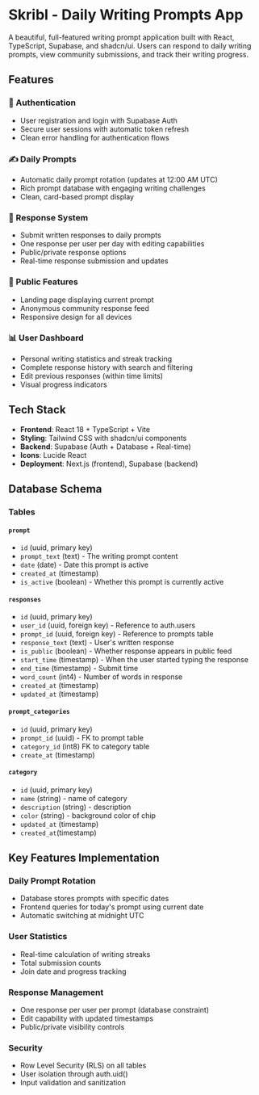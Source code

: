 # Skribl - Daily Writing Prompts App

A beautiful, full-featured writing prompt application built with React, TypeScript, Supabase, and shadcn/ui. Users can respond to daily writing prompts, view community submissions, and track their writing progress.

## Features

### 🔐 Authentication

- User registration and login with Supabase Auth
- Secure user sessions with automatic token refresh
- Clean error handling for authentication flows

### ✍️ Daily Prompts

- Automatic daily prompt rotation (updates at 12:00 AM UTC)
- Rich prompt database with engaging writing challenges
- Clean, card-based prompt display

### 📝 Response System

- Submit written responses to daily prompts
- One response per user per day with editing capabilities
- Public/private response options
- Real-time response submission and updates

### 🌟 Public Features

- Landing page displaying current prompt
- Anonymous community response feed
- Responsive design for all devices

### 📊 User Dashboard

- Personal writing statistics and streak tracking
- Complete response history with search and filtering
- Edit previous responses (within time limits)
- Visual progress indicators

## Tech Stack

- **Frontend**: React 18 + TypeScript + Vite
- **Styling**: Tailwind CSS with shadcn/ui components
- **Backend**: Supabase (Auth + Database + Real-time)
- **Icons**: Lucide React
- **Deployment**: Next.js (frontend), Supabase (backend)

## Database Schema

### Tables

#### `prompt`

- `id` (uuid, primary key)
- `prompt_text` (text) - The writing prompt content
- `date` (date) - Date this prompt is active
- `created_at` (timestamp)
- `is_active` (boolean) - Whether this prompt is currently active

#### `responses`

- `id` (uuid, primary key)
- `user_id` (uuid, foreign key) - Reference to auth.users
- `prompt_id` (uuid, foreign key) - Reference to prompts table
- `response_text` (text) - User's written response
- `is_public` (boolean) - Whether response appears in public feed
- `start_time` (timestamp) - When the user started typing the response
- `end_time` (timestamp) - Submit time
- `word_count` (int4) - Number of words in response
- `created_at` (timestamp)
- `updated_at` (timestamp)

#### `prompt_categories`

- `id` (uuid, primary key)
- `prompt_id` (uuid) - FK to prompt table
- `category_id` (int8) FK to category table
- `create_at` (timestamp)

#### `category`

- `id` (uuid, primary key)
- `name` (string) - name of category
- `description` (string) - description
- `color` (string) - background color of chip
- `updated_at` (timestamp)
- `created_at`(timestamp)

## Key Features Implementation

### Daily Prompt Rotation

- Database stores prompts with specific dates
- Frontend queries for today's prompt using current date
- Automatic switching at midnight UTC

### User Statistics

- Real-time calculation of writing streaks
- Total submission counts
- Join date and progress tracking

### Response Management

- One response per user per prompt (database constraint)
- Edit capability with updated timestamps
- Public/private visibility controls

### Security

- Row Level Security (RLS) on all tables
- User isolation through auth.uid()
- Input validation and sanitization
